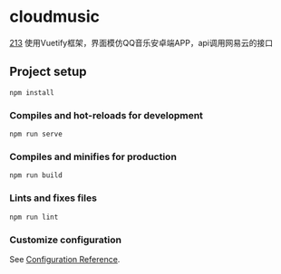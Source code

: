 # cloudmusic
[213](https://img.shields.io/badge/API-NeteaseCloudMusicApi-brightgreen)
使用Vuetify框架，界面模仿QQ音乐安卓端APP，api调用网易云的接口

## Project setup
```
npm install
```

### Compiles and hot-reloads for development
```
npm run serve
```

### Compiles and minifies for production
```
npm run build
```

### Lints and fixes files
```
npm run lint
```

### Customize configuration
See [Configuration Reference](https://cli.vuejs.org/config/).
